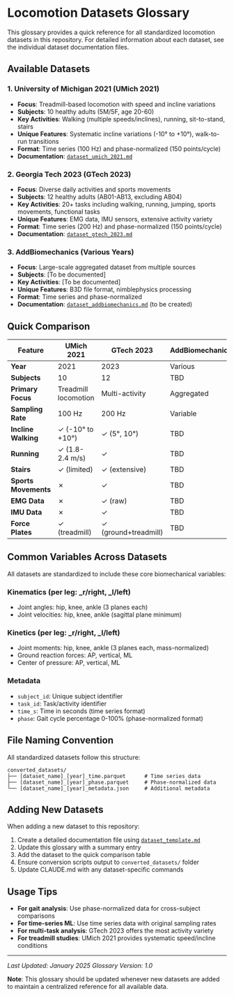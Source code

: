 # Locomotion Datasets Glossary

This glossary provides a quick reference for all standardized locomotion datasets in this repository. For detailed information about each dataset, see the individual dataset documentation files.

## Available Datasets

### 1. University of Michigan 2021 (UMich 2021)
- **Focus**: Treadmill-based locomotion with speed and incline variations
- **Subjects**: 10 healthy adults (5M/5F, age 20-60)
- **Key Activities**: Walking (multiple speeds/inclines), running, sit-to-stand, stairs
- **Unique Features**: Systematic incline variations (-10° to +10°), walk-to-run transitions
- **Format**: Time series (100 Hz) and phase-normalized (150 points/cycle)
- **Documentation**: [`dataset_umich_2021.md`](dataset_umich_2021.md)

### 2. Georgia Tech 2023 (GTech 2023)
- **Focus**: Diverse daily activities and sports movements
- **Subjects**: 12 healthy adults (AB01-AB13, excluding AB04)
- **Key Activities**: 20+ tasks including walking, running, jumping, sports movements, functional tasks
- **Unique Features**: EMG data, IMU sensors, extensive activity variety
- **Format**: Time series (200 Hz) and phase-normalized (150 points/cycle)
- **Documentation**: [`dataset_gtech_2023.md`](dataset_gtech_2023.md)

### 3. AddBiomechanics (Various Years)
- **Focus**: Large-scale aggregated dataset from multiple sources
- **Subjects**: [To be documented]
- **Key Activities**: [To be documented]
- **Unique Features**: B3D file format, nimblephysics processing
- **Format**: Time series and phase-normalized
- **Documentation**: [`dataset_addbiomechanics.md`](dataset_addbiomechanics.md) (to be created)

## Quick Comparison

| Feature | UMich 2021 | GTech 2023 | AddBiomechanics |
|---------|------------|------------|-----------------|
| **Year** | 2021 | 2023 | Various |
| **Subjects** | 10 | 12 | TBD |
| **Primary Focus** | Treadmill locomotion | Multi-activity | Aggregated |
| **Sampling Rate** | 100 Hz | 200 Hz | Variable |
| **Incline Walking** | ✓ (-10° to +10°) | ✓ (5°, 10°) | TBD |
| **Running** | ✓ (1.8-2.4 m/s) | ✓ | TBD |
| **Stairs** | ✓ (limited) | ✓ (extensive) | TBD |
| **Sports Movements** | ✗ | ✓ | TBD |
| **EMG Data** | ✗ | ✓ (raw) | TBD |
| **IMU Data** | ✗ | ✓ | TBD |
| **Force Plates** | ✓ (treadmill) | ✓ (ground+treadmill) | TBD |

## Common Variables Across Datasets

All datasets are standardized to include these core biomechanical variables:

### Kinematics (per leg: _r/right, _l/left)
- Joint angles: hip, knee, ankle (3 planes each)
- Joint velocities: hip, knee, ankle (sagittal plane minimum)

### Kinetics (per leg: _r/right, _l/left)
- Joint moments: hip, knee, ankle (3 planes each, mass-normalized)
- Ground reaction forces: AP, vertical, ML
- Center of pressure: AP, vertical, ML

### Metadata
- `subject_id`: Unique subject identifier
- `task_id`: Task/activity identifier
- `time_s`: Time in seconds (time series format)
- `phase`: Gait cycle percentage 0-100% (phase-normalized format)

## File Naming Convention

All standardized datasets follow this structure:
```
converted_datasets/
├── [dataset_name]_[year]_time.parquet      # Time series data
├── [dataset_name]_[year]_phase.parquet     # Phase-normalized data
└── [dataset_name]_[year]_metadata.json     # Additional metadata
```

## Adding New Datasets

When adding a new dataset to this repository:

1. Create a detailed documentation file using [`dataset_template.md`](dataset_template.md)
2. Update this glossary with a summary entry
3. Add the dataset to the quick comparison table
4. Ensure conversion scripts output to `converted_datasets/` folder
5. Update CLAUDE.md with any dataset-specific commands

## Usage Tips

- **For gait analysis**: Use phase-normalized data for cross-subject comparisons
- **For time-series ML**: Use time series data with original sampling rates
- **For multi-task analysis**: GTech 2023 offers the most activity variety
- **For treadmill studies**: UMich 2021 provides systematic speed/incline conditions

---
*Last Updated: January 2025*
*Glossary Version: 1.0*

**Note**: This glossary should be updated whenever new datasets are added to maintain a centralized reference for all available data.